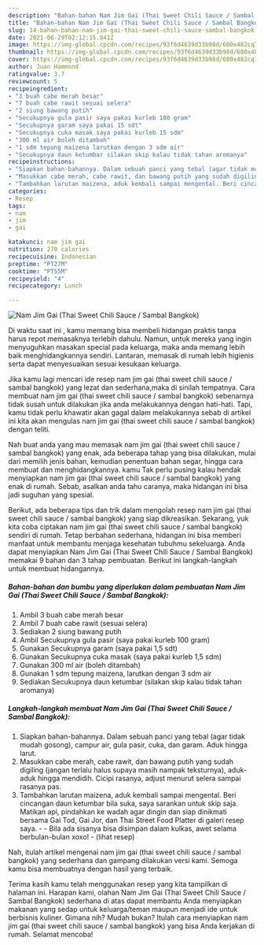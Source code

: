 ```yaml
---
description: "Bahan-bahan Nam Jim Gai (Thai Sweet Chili Sauce / Sambal Bangkok) yang lezat Untuk Jualan"
title: "Bahan-bahan Nam Jim Gai (Thai Sweet Chili Sauce / Sambal Bangkok) yang lezat Untuk Jualan"
slug: 14-bahan-bahan-nam-jim-gai-thai-sweet-chili-sauce-sambal-bangkok-yang-lezat-untuk-jualan
date: 2021-06-29T02:12:15.841Z
image: https://img-global.cpcdn.com/recipes/93f6d4639d33b98d/680x482cq70/nam-jim-gai-thai-sweet-chili-sauce-sambal-bangkok-foto-resep-utama.jpg
thumbnail: https://img-global.cpcdn.com/recipes/93f6d4639d33b98d/680x482cq70/nam-jim-gai-thai-sweet-chili-sauce-sambal-bangkok-foto-resep-utama.jpg
cover: https://img-global.cpcdn.com/recipes/93f6d4639d33b98d/680x482cq70/nam-jim-gai-thai-sweet-chili-sauce-sambal-bangkok-foto-resep-utama.jpg
author: Juan Hammond
ratingvalue: 3.7
reviewcount: 5
recipeingredient:
- "3 buah cabe merah besar"
- "7 buah cabe rawit sesuai selera"
- "2 siung bawang putih"
- "Secukupnya gula pasir saya pakai kurleb 100 gram"
- "Secukupnya garam saya pakai 15 sdt"
- "Secukupnya cuka masak saya pakai kurleb 15 sdm"
- "300 ml air boleh ditambah"
- "1 sdm tepung maizena larutkan dengan 3 sdm air"
- "Secukupnya daun ketumbar silakan skip kalau tidak tahan aromanya"
recipeinstructions:
- "Siapkan bahan-bahannya. Dalam sebuah panci yang tebal (agar tidak mudah gosong), campur air, gula pasir, cuka, dan garam. Aduk hingga larut."
- "Masukkan cabe merah, cabe rawit, dan bawang putih yang sudah digiling (jangan terlalu halus supaya masih nampak teksturnya), aduk-aduk hingga mendidih. Cicipi rasanya, adjust menurut selera sampai rasanya pas."
- "Tambahkan larutan maizena, aduk kembali sampai mengental. Beri cincangan daun ketumbar bila suka, saya sarankan untuk skip saja. Matikan api, pindahkan ke wadah agar dingin dan siap dinikmati bersama Gai Tod, Gai Jor, dan Thai Street Food Platter di galeri resep saya.  Bila ada sisanya bisa disimpan dalam kulkas, awet selama berbulan-bulan xoxo!           (lihat resep)"
categories:
- Resep
tags:
- nam
- jim
- gai

katakunci: nam jim gai 
nutrition: 270 calories
recipecuisine: Indonesian
preptime: "PT27M"
cooktime: "PT55M"
recipeyield: "4"
recipecategory: Lunch

---
```



![Nam Jim Gai (Thai Sweet Chili Sauce / Sambal Bangkok)](https://img-global.cpcdn.com/recipes/93f6d4639d33b98d/680x482cq70/nam-jim-gai-thai-sweet-chili-sauce-sambal-bangkok-foto-resep-utama.jpg)

Di waktu  saat ini , kamu memang bisa membeli hidangan praktis tanpa harus repot memasaknya terlebih dahulu. Namun, untuk mereka yang ingin menyuguhkan masakan special pada keluarga, maka anda memang lebih baik menghidangkannya sendiri. Lantaran, memasak di rumah lebih higienis serta dapat menyesuaikan sesuai kesukaan keluarga.

Jika kamu lagi mencari ide resep nam jim gai (thai sweet chili sauce / sambal bangkok) yang lezat dan sederhana,maka di sinilah tempatnya. Cara membuat nam jim gai (thai sweet chili sauce / sambal bangkok)  sebenarnya tidak susah untuk dilakukan jika anda melakukannya dengan hati-hati. Tapi, kamu tidak perlu khawatir akan gagal dalam melakukannya 
sebab di artikel ini kita akan mengulas nam jim gai (thai sweet chili sauce / sambal bangkok) dengan teliti.  



Nah buat anda yang mau memasak nam jim gai (thai sweet chili sauce / sambal bangkok) yang enak, ada beberapa tahap yang bisa dilakukan, mulai dari memilih jenis bahan, kemudian penentuan bahan segar, hingga cara membuat dan menghidangkannya. kamu Tak perlu pusing kalau hendak menyiapkan nam jim gai (thai sweet chili sauce / sambal bangkok) yang enak di rumah. Sebab, asalkan anda  tahu caranya, maka hidangan ini bisa jadi suguhan yang spesial.

Berikut, ada beberapa tips dan trik dalam mengolah resep nam jim gai (thai sweet chili sauce / sambal bangkok) yang siap dikreasikan. Sekarang, yuk kita coba ciptakan nam jim gai (thai sweet chili sauce / sambal bangkok) sendiri di rumah. Tetap berbahan sederhana, hidangan ini bisa memberi manfaat untuk membantu menjaga kesehatan tubuhmu sekeluarga. Anda dapat menyiapkan Nam Jim Gai (Thai Sweet Chili Sauce / Sambal Bangkok) memakai 9 bahan dan 3 tahap pembuatan. Berikut ini langkah-langkah untuk membuat hidangannya.

<!--inarticleads1-->

##### Bahan-bahan dan bumbu yang diperlukan dalam pembuatan Nam Jim Gai (Thai Sweet Chili Sauce / Sambal Bangkok):

1. Ambil 3 buah cabe merah besar
1. Ambil 7 buah cabe rawit (sesuai selera)
1. Sediakan 2 siung bawang putih
1. Ambil Secukupnya gula pasir (saya pakai kurleb 100 gram)
1. Gunakan Secukupnya garam (saya pakai 1,5 sdt)
1. Gunakan Secukupnya cuka masak (saya pakai kurleb 1,5 sdm)
1. Gunakan 300 ml air (boleh ditambah)
1. Gunakan 1 sdm tepung maizena, larutkan dengan 3 sdm air
1. Sediakan Secukupnya daun ketumbar (silakan skip kalau tidak tahan aromanya)




<!--inarticleads2-->

##### Langkah-langkah membuat Nam Jim Gai (Thai Sweet Chili Sauce / Sambal Bangkok):

1. Siapkan bahan-bahannya. Dalam sebuah panci yang tebal (agar tidak mudah gosong), campur air, gula pasir, cuka, dan garam. Aduk hingga larut.
1. Masukkan cabe merah, cabe rawit, dan bawang putih yang sudah digiling (jangan terlalu halus supaya masih nampak teksturnya), aduk-aduk hingga mendidih. Cicipi rasanya, adjust menurut selera sampai rasanya pas.
1. Tambahkan larutan maizena, aduk kembali sampai mengental. Beri cincangan daun ketumbar bila suka, saya sarankan untuk skip saja. Matikan api, pindahkan ke wadah agar dingin dan siap dinikmati bersama Gai Tod, Gai Jor, dan Thai Street Food Platter di galeri resep saya. -  - Bila ada sisanya bisa disimpan dalam kulkas, awet selama berbulan-bulan xoxo! -           (lihat resep)




Nah, itulah artikel mengenai  nam jim gai (thai sweet chili sauce / sambal bangkok)  yang sederhana dan gampang dilakukan versi kami. Semoga kamu bisa membuatnya dengan hasil yang terbaik. 

Terima kasih kamu telah menggunakan resep yang kita tampilkan di halaman ini. Harapan kami, olahan  Nam Jim Gai (Thai Sweet Chili Sauce / Sambal Bangkok) sederhana di atas dapat membantu Anda menyiapkan makanan yang sedap untuk keluarga/teman maupun menjadi ide untuk berbisnis kuliner. Gimana nih? Mudah bukan? Itulah cara menyiapkan nam jim gai (thai sweet chili sauce / sambal bangkok) yang bisa Anda kerjakan di rumah. Selamat mencoba!

